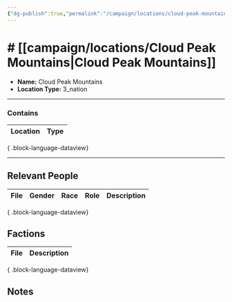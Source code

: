 ```yaml
---
{"dg-publish":true,"permalink":"/campaign/locations/cloud-peak-mountains/","tags":["location"],"noteIcon":"","created":"2025-10-26T20:22:24.155-07:00","updated":"2025-10-28T07:51:20.490-07:00"}
---
```


# # [[campaign/locations/Cloud Peak Mountains\|Cloud Peak Mountains]]
<p><span><ul>
<li dir="auto"><strong>Name:</strong> Cloud Peak Mountains</li>
<li dir="auto"><strong>Location Type:</strong> 3_nation</li>
</ul></span></p>

---

### Contains
| Location | Type |
| -------- | ---- |

{ .block-language-dataview}

---

## Relevant People
| File | Gender | Race | Role | Description |
| ---- | ------ | ---- | ---- | ----------- |

{ .block-language-dataview}

## Factions
| File | Description |
| ---- | ----------- |

{ .block-language-dataview}

## Notes
